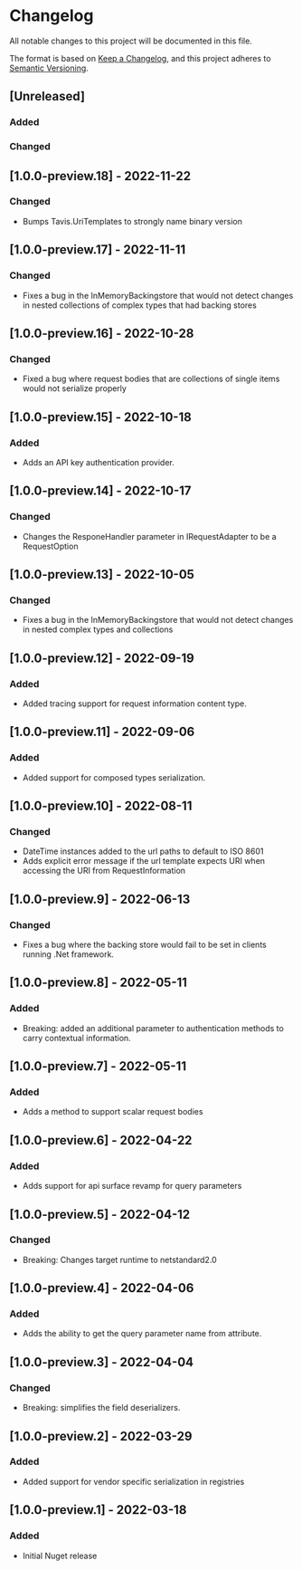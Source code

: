 # Changelog

All notable changes to this project will be documented in this file.

The format is based on [Keep a Changelog](https://keepachangelog.com/en/1.0.0/),
and this project adheres to [Semantic Versioning](https://semver.org/spec/v2.0.0.html).

## [Unreleased]

### Added

### Changed

## [1.0.0-preview.18] - 2022-11-22

### Changed

- Bumps Tavis.UriTemplates to strongly name binary version

## [1.0.0-preview.17] - 2022-11-11

### Changed

- Fixes a bug in the InMemoryBackingstore that would not detect changes in nested collections of complex types that had backing stores

## [1.0.0-preview.16] - 2022-10-28

### Changed

- Fixed a bug where request bodies that are collections of single items would not serialize properly

## [1.0.0-preview.15] - 2022-10-18

### Added

- Adds an API key authentication provider.

## [1.0.0-preview.14] - 2022-10-17

### Changed

- Changes the ResponeHandler parameter in IRequestAdapter to be a RequestOption

## [1.0.0-preview.13] - 2022-10-05

### Changed

- Fixes a bug in the InMemoryBackingstore that would not detect changes in nested complex types and collections

## [1.0.0-preview.12] - 2022-09-19

### Added

- Added tracing support for request information content type.

## [1.0.0-preview.11] - 2022-09-06

### Added

- Added support for composed types serialization.

## [1.0.0-preview.10] - 2022-08-11

### Changed

- DateTime instances added to the url paths to default to ISO 8601
- Adds explicit error message if the url template expects URI when accessing the URI from RequestInformation

## [1.0.0-preview.9] - 2022-06-13

### Changed

- Fixes a bug where the backing store would fail to be set in clients running .Net framework.

## [1.0.0-preview.8] - 2022-05-11

### Added

- Breaking: added an additional parameter to authentication methods to carry contextual information.

## [1.0.0-preview.7] - 2022-05-11

### Added

- Adds a method to support scalar request bodies

## [1.0.0-preview.6] - 2022-04-22

### Added

- Adds support for api surface revamp for query parameters

## [1.0.0-preview.5] - 2022-04-12

### Changed

- Breaking: Changes target runtime to netstandard2.0

## [1.0.0-preview.4] - 2022-04-06

### Added

- Adds the ability to get the query parameter name from attribute.

## [1.0.0-preview.3] - 2022-04-04

### Changed

- Breaking: simplifies the field deserializers.

## [1.0.0-preview.2] - 2022-03-29

### Added

- Added support for vendor specific serialization in registries

## [1.0.0-preview.1] - 2022-03-18

### Added

- Initial Nuget release
